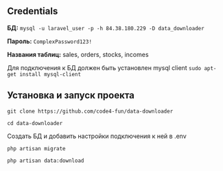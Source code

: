 ## Credentials

**БД:** `mysql -u laravel_user -p -h 84.38.180.229 -D data_downloader`

**Пароль:** `ComplexPassword123!`

**Названия таблиц:** sales, orders, stocks, incomes

Для подключения к БД должен быть установлен mysql client `sudo apt-get install mysql-client`

## Установка и запуск проекта

`git clone https://github.com/code4-fun/data-downloader`

`cd data-downloader`

Создать БД и добавить настройки подключения к ней в .env

`php artisan migrate`

`php artisan data:download`
